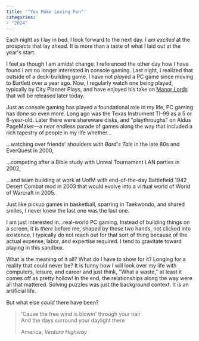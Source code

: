 ```yaml
---
title: '"You Make Loving Fun"'
categories:
- "2024"
---
```


Each night as I lay in bed, I look forward to the next day.  I am *excited* at the prospects that lay ahead.  It is more than a taste of what I laid out at the year's start.

I feel as though I am amidst change.  I referenced the other day how I have found I am no longer interested in console gaming.  Last night, I realized that outside of a deck-building game, I have not *played* a PC game since moving to Bartlett over a year ago.  Now, I regularly watch one being played, typically by City Planner Plays, and have enjoyed his take on [Manor Lords](https://www.youtube.com/watch?v=CZiFcVTXSNo) that will be released later today.

Just as console gaming has played a foundational role in my life, PC gaming has done so even more.  Long ago was the Texas Instrument TI-99 as a 5 or 6-year-old.  Later there were shareware disks, and "playthroughs" on Aldus PageMaker—a near endless parade of games along the way that included a rich tapestry of people in my life whether... 

...watching over friends' shoulders with *Bard's Tale* in the late 80s and EverQuest in 2000,

...competing after a Bible study with Unreal Tournament LAN parties in 2002,

...and team building at work at UofM with end-of-the-day Battlefield 1942 Desert Combat mod in 2003 that would evolve into a virtual world of World of Warcraft in 2005. 

Just like pickup games in basketball, sparring in Taekwondo, and shared smiles, I never knew the last one was the last one.

I am just interested in...real-world PC gaming.  Instead of building things on a screen, it is *there* before me, shaped by these two hands, not clicked into existence.  I typically do not reach out for that sort of thing because of the actual expense, labor, and expertise required.  I tend to gravitate toward playing in this sandbox. 

What is the meaning of it all?  What do I have to show for it? Longing for a reality that could never be?  It is funny how I will look over my life with computers, leisure, and career and just think, "What a waste," at least it comes off as pretty hollow!  In the end, the relationships along the way were all that mattered.  Solving puzzles was just the background context.  It is an artificial life.

But what else *could* there have been?

> 'Cause the free wind is blowin' through your hair   
And the days surround your daylight there   
> 
> America, *Ventura Highway*